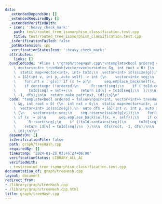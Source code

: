 ```yaml
---
data:
  _extendedDependsOn: []
  _extendedRequiredBy: []
  _extendedVerifiedWith:
  - icon: ':heavy_check_mark:'
    path: test/rooted_tree_isomorphism_classification.test.cpp
    title: test/rooted_tree_isomorphism_classification.test.cpp
  _isVerificationFailed: false
  _pathExtension: cpp
  _verificationStatusIcon: ':heavy_check_mark:'
  attributes:
    links: []
  bundledCode: "#line 1 \"graph/treeHash.cpp\"\ntemplate<bool ordered = false>\npair<int,\
    \ vector<int>> treeHash(vector<vector<int>> &g, int root = 0) {\n  int nxt = 0;\n\
    \  static map<vector<int>, int> toId;\n  vector<int> id(ssize(g));\n  auto dfs\
    \ = [&](int v, int p, auto self) -> int {\n    vector<int> seq;\n    seq.reserve(ssize(g[v]));\n\
    \    for(int x : g[v]) if (x != p)\n      seq.emplace_back(self(x, v, self));\n\
    \    if constexpr (!ordered)\n      R::sort(seq);\n    if (!toId.contains(seq))\n\
    \      toId[seq] = nxt++;\n    return id[v] = toId[seq];\n  };\n\n  dfs(root,\
    \ -1, dfs);\n\n  return make_pair(nxt, id);\n}\n"
  code: "template<bool ordered = false>\npair<int, vector<int>> treeHash(vector<vector<int>>\
    \ &g, int root = 0) {\n  int nxt = 0;\n  static map<vector<int>, int> toId;\n\
    \  vector<int> id(ssize(g));\n  auto dfs = [&](int v, int p, auto self) -> int\
    \ {\n    vector<int> seq;\n    seq.reserve(ssize(g[v]));\n    for(int x : g[v])\
    \ if (x != p)\n      seq.emplace_back(self(x, v, self));\n    if constexpr (!ordered)\n\
    \      R::sort(seq);\n    if (!toId.contains(seq))\n      toId[seq] = nxt++;\n\
    \    return id[v] = toId[seq];\n  };\n\n  dfs(root, -1, dfs);\n\n  return make_pair(nxt,\
    \ id);\n}\n"
  dependsOn: []
  isVerificationFile: false
  path: graph/treeHash.cpp
  requiredBy: []
  timestamp: '2024-01-28 03:46:27+08:00'
  verificationStatus: LIBRARY_ALL_AC
  verifiedWith:
  - test/rooted_tree_isomorphism_classification.test.cpp
documentation_of: graph/treeHash.cpp
layout: document
redirect_from:
- /library/graph/treeHash.cpp
- /library/graph/treeHash.cpp.html
title: graph/treeHash.cpp
---
```

